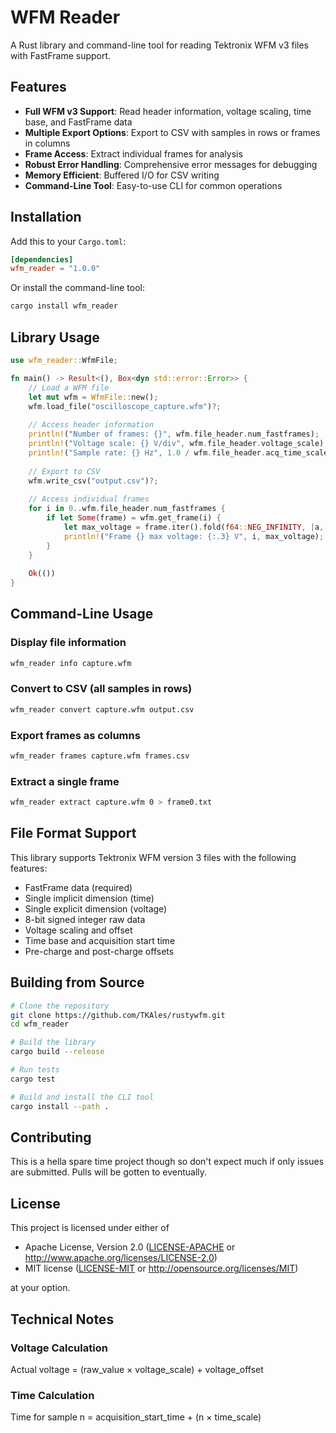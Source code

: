 # WFM Reader

A Rust library and command-line tool for reading Tektronix WFM v3 files with FastFrame support.

## Features

- **Full WFM v3 Support**: Read header information, voltage scaling, time base, and FastFrame data
- **Multiple Export Options**: Export to CSV with samples in rows or frames in columns
- **Frame Access**: Extract individual frames for analysis
- **Robust Error Handling**: Comprehensive error messages for debugging
- **Memory Efficient**: Buffered I/O for CSV writing
- **Command-Line Tool**: Easy-to-use CLI for common operations

## Installation

Add this to your `Cargo.toml`:

```toml
[dependencies]
wfm_reader = "1.0.0"
```

Or install the command-line tool:

```bash
cargo install wfm_reader
```

## Library Usage

```rust
use wfm_reader::WfmFile;

fn main() -> Result<(), Box<dyn std::error::Error>> {
    // Load a WFM file
    let mut wfm = WfmFile::new();
    wfm.load_file("oscilloscope_capture.wfm")?;
    
    // Access header information
    println!("Number of frames: {}", wfm.file_header.num_fastframes);
    println!("Voltage scale: {} V/div", wfm.file_header.voltage_scale);
    println!("Sample rate: {} Hz", 1.0 / wfm.file_header.acq_time_scale);
    
    // Export to CSV
    wfm.write_csv("output.csv")?;
    
    // Access individual frames
    for i in 0..wfm.file_header.num_fastframes {
        if let Some(frame) = wfm.get_frame(i) {
            let max_voltage = frame.iter().fold(f64::NEG_INFINITY, |a, &b| a.max(b));
            println!("Frame {} max voltage: {:.3} V", i, max_voltage);
        }
    }
    
    Ok(())
}
```

## Command-Line Usage

### Display file information
```bash
wfm_reader info capture.wfm
```

### Convert to CSV (all samples in rows)
```bash
wfm_reader convert capture.wfm output.csv
```

### Export frames as columns
```bash
wfm_reader frames capture.wfm frames.csv
```

### Extract a single frame
```bash
wfm_reader extract capture.wfm 0 > frame0.txt
```

## File Format Support

This library supports Tektronix WFM version 3 files with the following features:

- FastFrame data (required)
- Single implicit dimension (time)
- Single explicit dimension (voltage)
- 8-bit signed integer raw data
- Voltage scaling and offset
- Time base and acquisition start time
- Pre-charge and post-charge offsets

## Building from Source

```bash
# Clone the repository
git clone https://github.com/TKAles/rustywfm.git
cd wfm_reader

# Build the library
cargo build --release

# Run tests
cargo test

# Build and install the CLI tool
cargo install --path .
```

## Contributing
This is a hella spare time project though so don't expect much if only issues are submitted. Pulls will be gotten to eventually.

## License

This project is licensed under either of

- Apache License, Version 2.0 ([LICENSE-APACHE](LICENSE-APACHE) or http://www.apache.org/licenses/LICENSE-2.0)
- MIT license ([LICENSE-MIT](LICENSE-MIT) or http://opensource.org/licenses/MIT)

at your option.

## Technical Notes
### Voltage Calculation

Actual voltage = (raw_value × voltage_scale) + voltage_offset

### Time Calculation

Time for sample n = acquisition_start_time + (n × time_scale)
